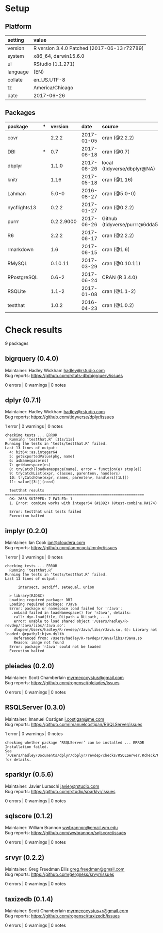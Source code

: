 # Setup

## Platform

|setting  |value                                       |
|:--------|:-------------------------------------------|
|version  |R version 3.4.0 Patched (2017-06-13 r72789) |
|system   |x86_64, darwin15.6.0                        |
|ui       |RStudio (1.1.271)                           |
|language |(EN)                                        |
|collate  |en_US.UTF-8                                 |
|tz       |America/Chicago                             |
|date     |2017-06-26                                  |

## Packages

|package      |*  |version    |date       |source                           |
|:------------|:--|:----------|:----------|:--------------------------------|
|covr         |   |2.2.2      |2017-01-05 |cran (@2.2.2)                    |
|DBI          |*  |0.7        |2017-06-18 |cran (@0.7)                      |
|dbplyr       |   |1.1.0      |2017-06-26 |local (tidyverse/dbplyr@NA)      |
|knitr        |   |1.16       |2017-05-18 |cran (@1.16)                     |
|Lahman       |   |5.0-0      |2016-08-27 |cran (@5.0-0)                    |
|nycflights13 |   |0.2.2      |2017-01-27 |cran (@0.2.2)                    |
|purrr        |   |0.2.2.9000 |2017-06-26 |Github (tidyverse/purrr@6dda577) |
|R6           |   |2.2.2      |2017-06-17 |cran (@2.2.2)                    |
|rmarkdown    |   |1.6        |2017-06-15 |cran (@1.6)                      |
|RMySQL       |   |0.10.11    |2017-03-29 |cran (@0.10.11)                  |
|RPostgreSQL  |   |0.6-2      |2017-06-24 |CRAN (R 3.4.0)                   |
|RSQLite      |   |1.1-2      |2017-01-08 |cran (@1.1-2)                    |
|testthat     |   |1.0.2      |2016-04-23 |cran (@1.0.2)                    |

# Check results
9 packages

## bigrquery (0.4.0)
Maintainer: Hadley Wickham <hadley@rstudio.com>  
Bug reports: https://github.com/rstats-db/bigrquery/issues

0 errors | 0 warnings | 0 notes

## dplyr (0.7.1)
Maintainer: Hadley Wickham <hadley@rstudio.com>  
Bug reports: https://github.com/tidyverse/dplyr/issues

1 error  | 0 warnings | 0 notes

```
checking tests ... ERROR
  Running ‘testthat.R’ [11s/11s]
Running the tests in ‘tests/testthat.R’ failed.
Last 13 lines of output:
  4: bit64::as.integer64
  5: getExportedValue(pkg, name)
  6: asNamespace(ns)
  7: getNamespace(ns)
  8: tryCatch(loadNamespace(name), error = function(e) stop(e))
  9: tryCatchList(expr, classes, parentenv, handlers)
  10: tryCatchOne(expr, names, parentenv, handlers[[1L]])
  11: value[[3L]](cond)
  
  testthat results ================================================================
  OK: 2658 SKIPPED: 7 FAILED: 1
  1. Error: combine works with integer64 (#1092) (@test-combine.R#174) 
  
  Error: testthat unit tests failed
  Execution halted
```

## implyr (0.2.0)
Maintainer: Ian Cook <ian@cloudera.com>  
Bug reports: https://github.com/ianmcook/implyr/issues

1 error  | 0 warnings | 0 notes

```
checking tests ... ERROR
  Running ‘testthat.R’
Running the tests in ‘tests/testthat.R’ failed.
Last 13 lines of output:
  
      intersect, setdiff, setequal, union
  
  > library(RJDBC)
  Loading required package: DBI
  Loading required package: rJava
  Error: package or namespace load failed for 'rJava':
   .onLoad failed in loadNamespace() for 'rJava', details:
    call: dyn.load(file, DLLpath = DLLpath, ...)
    error: unable to load shared object '/Users/hadley/R-revdep/rJava/libs/rJava.so':
    dlopen(/Users/hadley/R-revdep/rJava/libs/rJava.so, 6): Library not loaded: @rpath/libjvm.dylib
    Referenced from: /Users/hadley/R-revdep/rJava/libs/rJava.so
    Reason: image not found
  Error: package 'rJava' could not be loaded
  Execution halted
```

## pleiades (0.2.0)
Maintainer: Scott Chamberlain <myrmecocystus@gmail.com>  
Bug reports: https://github.com/ropensci/pleiades/issues

0 errors | 0 warnings | 0 notes

## RSQLServer (0.3.0)
Maintainer: Imanuel Costigan <i.costigan@me.com>  
Bug reports: https://github.com/imanuelcostigan/RSQLServer/issues

1 error  | 0 warnings | 0 notes

```
checking whether package ‘RSQLServer’ can be installed ... ERROR
Installation failed.
See ‘/Users/hadley/Documents/dplyr/dbplyr/revdep/checks/RSQLServer.Rcheck/00install.out’ for details.
```

## sparklyr (0.5.6)
Maintainer: Javier Luraschi <javier@rstudio.com>  
Bug reports: https://github.com/rstudio/sparklyr/issues

0 errors | 0 warnings | 0 notes

## sqlscore (0.1.2)
Maintainer: William Brannon <wwbrannon@email.wm.edu>  
Bug reports: https://github.com/wwbrannon/sqlscore/issues

0 errors | 0 warnings | 0 notes

## srvyr (0.2.2)
Maintainer: Greg Freedman Ellis <greg.freedman@gmail.com>  
Bug reports: https://github.com/gergness/srvyr/issues

0 errors | 0 warnings | 0 notes

## taxizedb (0.1.4)
Maintainer: Scott Chamberlain <myrmecocystus+r@gmail.com>  
Bug reports: https://github.com/ropensci/taxizedb/issues

0 errors | 0 warnings | 0 notes

